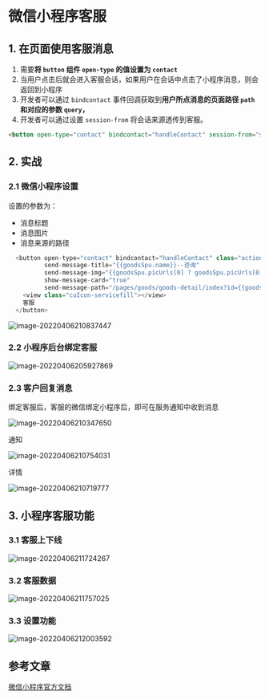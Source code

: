 # 微信小程序客服

## 1. 在页面使用客服消息

1. 需要**将 `button` 组件 `open-type` 的值设置为 `contact`**
2. 当用户点击后就会进入客服会话，如果用户在会话中点击了小程序消息，则会返回到小程序
3. 开发者可以通过 `bindcontact` 事件回调获取到**用户所点消息的页面路径 `path` 和对应的参数 `query`，**
4. 开发者可以通过设置 `session-from` 将会话来源透传到客服。

```html
<button open-type="contact" bindcontact="handleContact" session-from="sessionFrom"></button>
```



## 2. 实战

### 2.1 微信小程序设置

设置的参数为：

- 消息标题
- 消息图片
- 消息来源的路径

```js
  <button open-type="contact" bindcontact="handleContact" class="action bg-white"
          send-message-title="{{goodsSpu.name}}--咨询"
          send-message-img="{{goodsSpu.picUrls[0] ? goodsSpu.picUrls[0] : '/public/img/no_pic.png'}}"
          show-message-card="true" 
          send-message-path="/pages/goods/goods-detail/index?id={{goodsSpu.id}}">
    <view class="cuIcon-servicefill"></view> 
    客服
  </button>
```

![image-20220406210837447](https://zszblog.oss-cn-beijing.aliyuncs.com/zszblog/image-20220406210837447.png)

### 2.2 小程序后台绑定客服

![image-20220406205927869](https://zszblog.oss-cn-beijing.aliyuncs.com/zszblog/image-20220406205927869.png)

### 2.3 客户回复消息

绑定客服后，客服的微信绑定小程序后，即可在服务通知中收到消息

![image-20220406210347650](https://zszblog.oss-cn-beijing.aliyuncs.com/zszblog/image-20220406210347650.png)

通知

![image-20220406210754031](https://zszblog.oss-cn-beijing.aliyuncs.com/zszblog/image-20220406210754031.png)

详情

![image-20220406210719777](https://zszblog.oss-cn-beijing.aliyuncs.com/zszblog/image-20220406210719777.png)

## 3. 小程序客服功能

### 3.1 客服上下线

![image-20220406211724267](https://zszblog.oss-cn-beijing.aliyuncs.com/zszblog/image-20220406211724267.png)

### 3.2 客服数据

![image-20220406211757025](https://zszblog.oss-cn-beijing.aliyuncs.com/zszblog/image-20220406211757025.png)

### 3.3 设置功能

![image-20220406212003592](https://zszblog.oss-cn-beijing.aliyuncs.com/zszblog/image-20220406212003592.png)

## 参考文章

[微信小程序官方文档](https://developers.weixin.qq.com/miniprogram/introduction/custom.html#%E5%9C%A8%E9%A1%B5%E9%9D%A2%E4%BD%BF%E7%94%A8%E5%AE%A2%E6%9C%8D%E6%B6%88%E6%81%AF)